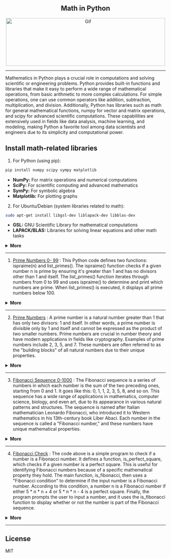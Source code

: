 <div align="center">

## Math in Python

<img alt="Gif" src="https://cdn.dribbble.com/users/31818/screenshots/1891002/math.gif" height="150px" width="500px">
</div>
<hr>
Mathematics in Python plays a crucial role in computations and solving scientific or engineering problems. Python provides built-in functions and libraries that make it easy to perform a wide range of mathematical operations, from basic arithmetic to more complex calculations. For simple operations, one can use common operators like addition, subtraction, multiplication, and division. Additionally, Python has libraries such as math for general mathematical functions, numpy for vector and matrix operations, and scipy for advanced scientific computations. These capabilities are extensively used in fields like data analysis, machine learning, and modeling, making Python a favorite tool among data scientists and engineers due to its simplicity and computational power.

## Install math-related libraries

1. For Python (using pip):
```bash
pip install numpy scipy sympy matplotlib
```
- <b>NumPy:</b> For matrix operations and numerical computations
- <b>SciPy:</b> For scientific computing and advanced mathematics
- <b>SymPy:</b> For symbolic algebra
- <b>Matplotlib:</b> For plotting graphs
2. For Ubuntu/Debian (system libraries related to math):
```bash
sudo apt-get install libgsl-dev liblapack-dev libblas-dev
```
- <b>GSL:</b> GNU Scientific Library for mathematical computations
- <b>LAPACK/BLAS:</b> Libraries for solving linear equations and other math tasks
  
<details>
<summary><b>More</b></summary>
  
## Mathematics in Python
Python, as a versatile and powerful programming language, has a wide array of applications in the field of mathematics. Its simplicity, readability, and extensive library support make it a preferred tool for both beginner programmers and experienced mathematicians. From basic arithmetic to advanced mathematical operations, Python provides a framework for handling diverse types of mathematical computations.

## Basic Arithmetic in Python
At its core, Python supports basic arithmetic operations such as addition (+), subtraction (-), multiplication (*), division (/), and exponentiation (**). These operations are fundamental to any programming language, but Python’s clear syntax makes performing calculations easy and intuitive. Python can be used to handle both integers and floating-point numbers, allowing for a variety of precision levels in computations. For example, one can quickly compute simple equations like:
```python
result = (5 + 3) * 2
print(result)  # Output: 16
```

## Python’s math Module
For more complex mathematical tasks, Python includes the built-in math module, which provides functions for mathematical constants and operations. This module allows users to perform trigonometric functions (sin(), cos(), etc.), logarithmic functions (log(), log10()), and factorials (factorial()), among others. For example:
```python
import math
result = math.sqrt(16)
print(result)  # Output: 4.0
```
This module extends Python’s native capabilities, making it suitable for various real-world mathematical problems that require higher-level mathematical functions.

## Scientific Computations with NumPy
While the math module handles simple mathematical functions, more advanced computations—especially those involving large datasets or multidimensional arrays—are made possible with the NumPy library. NumPy is essential for tasks like matrix operations, Fourier transforms, and random number generation. It is also the backbone of most scientific and mathematical programming in Python. Here’s an example of creating an array and performing basic operations with NumPy:

```python
import numpy as np
array = np.array([1, 2, 3, 4])
print(np.mean(array))  # Output: 2.5
```
NumPy is widely used in fields like machine learning, data science, and physics, where mathematical models often rely on large numerical datasets.

## Symbolic Mathematics with SymPy
For algebraic manipulation and symbolic mathematics, Python offers SymPy. This library allows for the symbolic computation of algebraic expressions, which can be useful in calculus, algebra, and equation solving. Unlike numerical computation, symbolic math manipulates symbols rather than numbers, allowing for the exact representation of equations. For instance, solving algebraic equations symbolically looks like this:
```python
from sympy import symbols, Eq, solve
x = symbols('x')
equation = Eq(x**2 - 5*x + 6, 0)
solutions = solve(equation)
print(solutions)  # Output: [2, 3]
```
SymPy is especially helpful in domains such as engineering and theoretical physics where precise symbolic solutions are required.

## Advanced Scientific Computing with SciPy
Another powerful library, SciPy, builds on NumPy and provides additional functionality for scientific computing, including modules for optimization, integration, interpolation, eigenvalue problems, and more. SciPy is highly efficient and is commonly used in fields such as signal processing and bioinformatics.

## Real-World Applications of Mathematics in Python
Python’s mathematical capabilities extend beyond academic problems. In the real world, Python is used for various applications, including:
- <b>Data Science:</b> Python’s libraries like pandas, matplotlib, and NumPy help analyze large datasets using statistical and mathematical methods.
- <b>Machine Learning:</b> Libraries such as scikit-learn and TensorFlow leverage Python’s mathematical computing power to train machine learning models, which often rely on mathematical       concepts like linear algebra, calculus, and probability.
- <b>Finance:</b> Python is commonly used for financial modeling and simulations, where it helps compute complex algorithms and mathematical models for investment and risk analysis.
- <b>Physics and Engineering:</b> Python’s support for mathematical computations aids in the simulation of physical systems and solving engineering problems that involve differential equations and optimization.

## Conclusion
In conclusion, Python’s versatility and extensive library support make it a highly effective language for mathematical computations. Whether you are performing basic arithmetic, symbolic mathematics, or advanced scientific computations, Python’s ease of use and scalability enable a wide range of applications in research, engineering, data science, and beyond.

</details>
<hr>

1. [Prime Numbers 0- 99](MathPython/PrimeNumber0-99.py) : This Python code defines two functions: ispraime(n) and list_primes(). The ispraime() function checks if a given number n is prime by ensuring it's greater than 1 and has no divisors other than 1 and itself. The list_primes() function iterates through numbers from 0 to 99 and uses ispraime() to determine and print which numbers are prime. When list_primes() is executed, it displays all prime numbers below 100.
   
<details>
<summary><b>More</b></summary>
  
## How the Code Works:
1. <b>Function ispraime(n):</b>
   - <b>Check input number:</b> If n is less than or equal to 1, it returns False because it's not prime.
   - <b>Check divisibility:</b> If any number between 2 and n-1 divides n without a remainder, it returns False (indicating n is not prime).
   - <b>Return result:</b> If no numbers divide n, the function returns True (indicating n is prime).
2. <b>Function list_primes():</b>
  - <b>Iterating from 0 to 99:</b> This function loops through numbers from 0 to 99.
  - <b>Call ispraime():</b> For each number, it checks whether it is prime or not.
  - <b>Print prime numbers:</b> If a number is prime, it prints the number.
3. <b>Final Execution:</b>
  The list_primes() function is called, printing all prime numbers less than 100.

## Python Code
```python
def ispraime(n):
    if n <= 1:
        return False
    for x in range(2, n):
        if n % x == 0:
            return False
    else:
        return True
    
def list_primes():
    for n in range(100):
        if ispraime(n):
            print(n, end=' ', flush=True)
    print()

list_primes()
```
</details>
<hr>

2. [Prime Numbers](MathPython/PrimeNumbers.py) : A prime number is a natural number greater than 1 that has only two divisors: 1 and itself. In other words, a prime number is divisible only by 1 and itself and cannot be expressed as the product of two smaller numbers. Prime numbers are crucial in number theory and have modern applications in fields like cryptography. Examples of prime numbers include 2, 3, 5, and 7. These numbers are often referred to as the "building blocks" of all natural numbers due to their unique properties.
<details>
<summary><b>More</b></summary>

This code defines a function called ispraime that checks whether a number is prime. The function first checks if the input number is less than or equal to 1, in which case it returns False because numbers less than 2 are not prime. Then, it uses a for loop to check all divisors from 2 to one less than the number. If the number is divisible by any of these values, it is not prime, and the function returns False. If no divisors are found, the function returns True, indicating the number is prime.

Next, the program takes an input from the user and passes it to the ispraime function. If the number is prime, it prints "prime"; otherwise, it prints "not prime."

## How it works:
1. The function receives a number.
2. If the number is less than 2, it is not prime.
3. For numbers greater than 1, it checks if the number is divisible by any number between 2 and itself minus one.
4. If divisible, the number is not prime; otherwise, it is prime.

## Python Code
```python
def isprime(n):
    if n <= 1:
        return False
    for x in range(2, n):
        if n % x == 0:
            return False
    else:
        return True
    
n = int(input('Enter The Number: '))
if isprime(n):
    print(f'{n} is prime')
else:
    print(f'{n} not prime')
```

</details>
<hr>

3. [Fibonacci Sequence 0-1000](MathPython/fibonacci_up_to_1000.py) : The Fibonacci sequence is a series of numbers in which each number is the sum of the two preceding ones, starting from 0 and 1. It goes like this: 0, 1, 1, 2, 3, 5, 8, and so on. This sequence has a wide range of applications in mathematics, computer science, biology, and even art, due to its appearance in various natural patterns and structures. The sequence is named after Italian mathematician Leonardo Fibonacci, who introduced it to Western mathematics in his 13th-century book Liber Abaci. Each number in the sequence is called a "Fibonacci number," and these numbers have unique mathematical properties.

<details>
<summary><b>More</b></summary>
  
## The History and Significance of Fibonacci Numbers

The history of Fibonacci numbers dates back to the 13th century when an Italian mathematician named Leonardo Fibonacci introduced this sequence in his famous book Liber Abaci. In the book, Fibonacci used the sequence to solve a problem related to the population growth of rabbits. In this sequence, each number is the sum of the two preceding ones, starting from 0 and 1. The series progresses as follows: 0, 1, 1, 2, 3, 5, 8, and so on. Over time, the significance of the Fibonacci sequence became widely recognized due to its applications in natural patterns and biological formations. Patterns like the golden ratio in plants, animals, and even galaxies correspond with the Fibonacci sequence, making Fibonacci and his sequence a fundamental part of mathematical history. This sequence has also influenced fields like architecture, music, and art, serving as a foundational structural and geometric framework in the world.

## How it works:
1. <b>Function Definition:</b> fibonacci_up_to_1000() is defined to generate Fibonacci numbers up to 1000.
2. <b>Initial Values:</b> Inside the function, the first two numbers of the Fibonacci sequence are set, a as 0 and b as 1.
3. <b>Loop Execution:</b> The while loop runs as long as a is less than or equal to 1000. Within the loop, it prints the current value of a, which is a Fibonacci number.
4. <b>Update of Variables:</b> After each print, the values of a and b are updated to move to the next Fibonacci number by setting a to b and b to a + b.
5. <b>Function Call:</b> Calling fibonacci_up_to_1000() runs the loop and outputs all Fibonacci numbers from 0 up to 1000 in a single line.

## Python Code
```python
# Define the function to generate Fibonacci sequence up to 1000
def fibonacci_up_to_1000():
    a, b = 0, 1  # Starting values of the Fibonacci sequence
    while a <= 1000:
        print(a, end=' ')
        a, b = b, a + b  # Update the sequence

# Run the function to display Fibonacci numbers from 0 to 1000
fibonacci_up_to_1000()
```

</details>
<hr>

4. [Fibonacci Check](MathPython/fibonacci_checker.py) : The code above is a simple program to check if a number is a Fibonacci number. It defines a function, is_perfect_square, which checks if a given number is a perfect square. This is useful for identifying Fibonacci numbers because of a specific mathematical property they hold. The main function, is_fibonacci, then uses a "Fibonacci condition" to determine if the input number is a Fibonacci number. According to this condition, a number n is a Fibonacci number if either 5 * n * n + 4 or 5 * n * n - 4 is a perfect square. Finally, the program prompts the user to input a number, and it uses the is_fibonacci function to display whether or not the number is part of the Fibonacci sequence.

<details>
<summary><b>More</b></summary>

This process efficiently confirms Fibonacci membership without needing to generate a sequence up to the number.

## How it works:
1. Check if a Number is a Perfect Square: The function is_perfect_square checks if a number is a perfect square by taking the square root of x, converting it to an integer, and checking if squaring this integer gives back the original number x. If it does, x is a perfect square.
2. Determine if a Number is Fibonacci: The function is_fibonacci determines whether a number n is a Fibonacci number. It uses a mathematical property where a number n is in the Fibonacci sequence if either 5 * n * n + 4 or 5 * n * n - 4 is a perfect square. This condition is derived from mathematical characteristics unique to Fibonacci numbers.
3. User Input: The program prompts the user to enter a number for testing, storing it as num.
4. Check and Display Result: Finally, the program checks if num is a Fibonacci number using the is_fibonacci function. It then prints the result, confirming whether num is or is not a Fibonacci number based on the function's output.

## Python Code
```python
import math

# Function to check if a number is a perfect square
def is_perfect_square(x):
    s = int(math.sqrt(x))
    return s * s == x

# Function to check if the input number is a Fibonacci number
def is_fibonacci(n):
    # Checking Fibonacci condition
    return is_perfect_square(5 * n * n + 4) or is_perfect_square(5 * n * n - 4)

# Input a number from the user
num = int(input("Enter a number: "))

# Displaying the result
if is_fibonacci(num):
    print(f"{num} is a Fibonacci number.")
else:
    print(f"{num} is not a Fibonacci number.")
```

</details>
<hr>
 



## License

MIT
